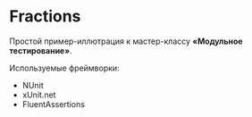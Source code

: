 # Fractions

Простой пример-иллютрация к мастер-классу **«Модульное тестирование»**.

Используемые фреймворки:
- NUnit
- xUnit.net
- FluentAssertions